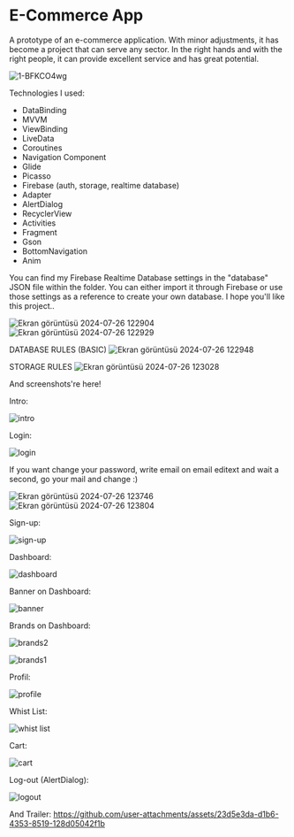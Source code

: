 # E-Commerce App

A prototype of an e-commerce application. With minor adjustments, it has become a project that can serve any sector. In the right hands and with the right people, it can provide excellent service and has great potential.

![1-BFKCO4wg](https://github.com/user-attachments/assets/b4b6d035-ad78-49f6-9502-8c2936c7ae2e)


Technologies I used:

* DataBinding
* MVVM
* ViewBinding
* LiveData
* Coroutines
* Navigation Component
* Glide
* Picasso
* Firebase (auth, storage, realtime database)
* Adapter
* AlertDialog
* RecyclerView
* Activities
* Fragment
* Gson
* BottomNavigation
* Anim


You can find my Firebase Realtime Database settings in the "database" JSON file within the folder. You can either import it through Firebase or use those settings as a reference to create your own database.
I hope you'll like this project..


![Ekran görüntüsü 2024-07-26 122904](https://github.com/user-attachments/assets/3d0c0469-86d4-4738-9897-aa17d3f3c614)
![Ekran görüntüsü 2024-07-26 122929](https://github.com/user-attachments/assets/91e6e96e-c976-4a56-b45a-ca77260758d5)


DATABASE RULES (BASIC)
![Ekran görüntüsü 2024-07-26 122948](https://github.com/user-attachments/assets/388f258c-819e-4c7a-9c05-7d7c14e5cfe3)


STORAGE RULES
![Ekran görüntüsü 2024-07-26 123028](https://github.com/user-attachments/assets/1d917099-66b5-44d3-8123-6b071e1a71fb)



And screenshots're here!

Intro:

![intro](https://github.com/user-attachments/assets/6c5cf73a-865d-46f1-979d-55ba08a9e5b8)

Login:

![login](https://github.com/user-attachments/assets/8e3f1fd9-4ba5-4668-b1bb-8c212ac502d4)

If you want change your password, write email on email editext and wait a second, go your mail and change :)

![Ekran görüntüsü 2024-07-26 123746](https://github.com/user-attachments/assets/cb74da81-d9be-4494-945b-a3a6436e253f)
![Ekran görüntüsü 2024-07-26 123804](https://github.com/user-attachments/assets/67fb8a33-bb50-4473-9f87-6a6992db639c)



 Sign-up:

![sign-up](https://github.com/user-attachments/assets/9559abfd-a171-4f5c-a772-613e1c786444)

Dashboard: 

![dashboard](https://github.com/user-attachments/assets/23b64b51-82fa-4df3-8f06-75ee4d5a0aca)

Banner on Dashboard:

![banner](https://github.com/user-attachments/assets/4608a441-197a-404e-944b-5d8a2ba5a9e6)

Brands on Dashboard:

![brands2](https://github.com/user-attachments/assets/5e591e02-37eb-4149-a3c0-084e4ea37b4c)

![brands1](https://github.com/user-attachments/assets/3c1ba34d-091e-49dd-8013-33c0f2f28d93)

Profil:

![profile](https://github.com/user-attachments/assets/60b9888f-7dbf-473d-955a-a4ee39d58001)

Whist List:

![whist list](https://github.com/user-attachments/assets/0b247ed0-0425-4f70-b7c3-982ab45e6496)

Cart:

![cart](https://github.com/user-attachments/assets/a3572652-df2d-4e7c-9e28-baf4195f5f43)

Log-out (AlertDialog):

![logout](https://github.com/user-attachments/assets/42eb20dc-36c6-47df-921d-6cccf60bbd89)

And Trailer:
https://github.com/user-attachments/assets/23d5e3da-d1b6-4353-8519-128d05042f1b






